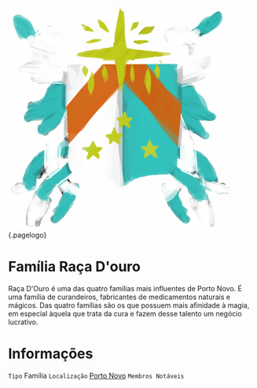 <!-- TITLE: Família Raça D'ouro -->
<!-- SUBTITLE: Visão geral sobre Família Raça D'ouro -->
![D 3 Dd 54 F 8 B 3 A 7 Cb 46 Be 027786 Df 73 Cf 55](/uploads/bandeiras/d-3-dd-54-f-8-b-3-a-7-cb-46-be-027786-df-73-cf-55.png "D 3 Dd 54 F 8 B 3 A 7 Cb 46 Be 027786 Df 73 Cf 55"){.pagelogo}

# Família Raça D'ouro
Raça D'Ouro é uma das quatro famílias mais influentes de Porto Novo. É uma família de curandeiros, fabricantes de medicamentos naturais e mágicos. Das quatro famílias são os que possuem mais afinidade à magia, em especial àquela que trata da cura e fazem desse talento um negócio lucrativo.

# Informações
`Tipo` Família
`Localização` [Porto Novo]()
`Membros Notáveis`

